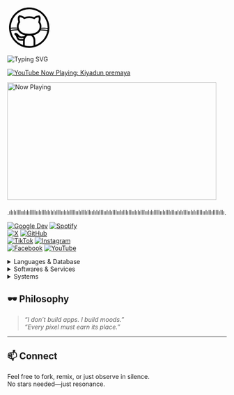 <svg xmlns="http://www.w3.org/2000/svg" width="100" height="100" viewBox="0 0 50 50">
  <path d="M 25 2 C 12.354545 2 2 12.354545 2 25 C 2 37.645455 12.354545 48 25 48 C 37.645455 48 48 37.645455 48 25 C 48 12.354545 37.645455 2 25 2 z M 25 4 C 36.554545 4 46 13.445455 46 25 C 46 25.093716 45.993426 25.185862 45.992188 25.279297 C 45.355643 25.213574 44.619449 25.151947 43.683594 25.113281 C 42.349262 25.058153 40.667887 25.070474 38.767578 25.169922 C 38.842322 24.665304 38.893164 24.152982 38.894531 23.626953 C 38.991361 21.754332 38.362521 20.002464 37.339844 18.455078 C 37.586913 17.601352 37.876747 16.515218 37.949219 15.283203 C 38.031819 13.878925 37.910599 12.321765 36.783203 11.269531 L 36.494141 11 L 36.099609 11 C 33.416539 11 31.580023 12.12321 30.457031 13.013672 C 28.835529 12.386022 27.01222 12 25 12 C 22.976367 12 21.135525 12.391416 19.447266 13.017578 C 18.324911 12.126691 16.486785 11 13.800781 11 L 13.408203 11 L 13.119141 11.267578 C 12.020956 12.287321 11.919778 13.801759 11.988281 15.199219 C 12.048691 16.431506 12.321732 17.552142 12.564453 18.447266 C 11.524489 20.02486 10.900391 21.822018 10.900391 23.599609 C 10.900391 24.101066 10.946801 24.590099 11.013672 25.072266 C 7.8894658 24.970983 5.518755 25.05331 4.0039062 25.191406 C 4.0033241 25.127325 4 25.064213 4 25 C 4 13.445455 13.445455 4 25 4 z M 14.396484 13.130859 C 16.414067 13.322043 17.931995 14.222972 18.634766 14.847656 L 19.103516 15.261719 L 19.681641 15.025391 C 21.263092 14.374205 23.026984 14 25 14 C 26.973016 14 28.737393 14.376076 30.199219 15.015625 L 30.785156 15.273438 L 31.263672 14.847656 C 31.966683 14.222758 33.487184 13.321554 35.505859 13.130859 C 35.774256 13.575841 36.007486 14.208668 35.951172 15.166016 C 35.883772 16.311737 35.577304 17.559658 35.345703 18.300781 L 35.195312 18.783203 L 35.494141 19.191406 C 36.483616 20.540691 36.988121 22.000937 36.902344 23.544922 L 36.900391 23.572266 L 36.900391 23.599609 C 36.900391 26.095064 36.00178 28.092339 34.087891 29.572266 C 32.174048 31.052199 29.152663 32 24.900391 32 C 20.648118 32 17.624827 31.052192 15.710938 29.572266 C 13.797047 28.092339 12.900391 26.095064 12.900391 23.599609 C 12.900391 22.134903 13.429308 20.523599 14.40625 19.191406 L 14.699219 18.792969 L 14.558594 18.318359 C 14.326866 17.530484 14.042825 16.254103 13.986328 15.101562 C 13.939338 14.14294 14.166221 13.537027 14.396484 13.130859 z M 8.8867188 26.019531 C 9.5909207 26.024035 10.397743 26.051943 11.203125 26.080078 C 11.281506 26.399647 11.374577 26.712873 11.484375 27.019531 C 8.1709433 27.091537 5.704398 27.434455 4.1835938 27.728516 C 4.1171404 27.221899 4.0664333 26.710385 4.0371094 26.193359 C 5.1545506 26.089867 6.7502168 26.005867 8.8867188 26.019531 z M 41.113281 26.076172 C 43.242845 26.051402 44.834805 26.164134 45.957031 26.283203 C 45.927668 26.764345 45.879919 27.240812 45.818359 27.712891 C 44.245568 27.413519 41.71721 27.071329 38.314453 27.015625 C 38.411856 26.742348 38.491935 26.461309 38.564453 26.177734 C 39.462674 26.126533 40.338362 26.085185 41.113281 26.076172 z M 37.892578 28.007812 C 41.465652 28.03978 44.085317 28.396925 45.666016 28.699219 C 44.325335 36.167288 39.008358 42.292747 32 44.789062 L 32 39.599609 C 32 38.015041 31.479642 36.267712 30.574219 34.810547 C 30.299322 34.368135 29.975945 33.949736 29.615234 33.574219 C 31.930453 33.11684 33.832364 32.298821 35.3125 31.154297 C 36.44296 30.280162 37.297012 29.208854 37.892578 28.007812 z M 11.908203 28.013672 C 12.505054 29.212023 13.359546 30.281496 14.488281 31.154297 C 16.028825 32.345531 18.031623 33.177838 20.476562 33.623047 C 20.156699 33.951698 19.86578 34.312595 19.607422 34.693359 L 19.546875 34.640625 C 19.552375 34.634325 19.04975 34.885878 18.298828 34.953125 C 17.547906 35.020374 16.621615 35 15.800781 35 C 14.575781 35 14.03621 34.42121 13.173828 33.367188 C 12.696283 32.72356 12.114101 32.202331 11.548828 31.806641 C 10.970021 31.401475 10.476259 31.115509 9.8652344 31.013672 L 9.7832031 31 L 9.6992188 31 C 9.2325521 31 8.7809835 31.03379 8.359375 31.515625 C 8.1485707 31.756544 8.003277 32.202561 8.0976562 32.580078 C 8.1920352 32.957595 8.4308563 33.189581 8.6445312 33.332031 C 10.011254 34.24318 10.252795 36.046511 11.109375 37.650391 C 11.909298 39.244315 13.635662 40 15.400391 40 L 18 40 L 18 44.789062 C 10.997174 42.294717 5.68379 36.176856 4.3378906 28.716797 C 5.863528 28.419405 8.4148311 28.06385 11.908203 28.013672 z M 23.699219 34.099609 L 26.5 34.099609 C 27.312821 34.099609 28.180423 34.7474 28.875 35.865234 C 29.569577 36.983069 30 38.484177 30 39.599609 L 30 45.390625 C 28.396051 45.785878 26.721908 46 25 46 C 23.278092 46 21.603949 45.785878 20 45.390625 L 20 39.599609 C 20 38.508869 20.467828 37.011307 21.208984 35.888672 C 21.950141 34.766037 22.886398 34.099609 23.699219 34.099609 z M 12.308594 35.28125 C 13.174368 36.179258 14.222525 37 15.800781 37 C 16.579948 37 17.552484 37.028073 18.476562 36.945312 C 18.479848 36.945018 18.483042 36.943654 18.486328 36.943359 C 18.36458 37.293361 18.273744 37.645529 18.197266 38 L 15.400391 38 C 14.167057 38 13.29577 37.55443 12.894531 36.751953 L 12.886719 36.738281 L 12.880859 36.726562 C 12.716457 36.421191 12.500645 35.81059 12.308594 35.28125 z">
    <!-- pulse animation -->
    <animateTransform attributeName="transform"
      attributeType="XML"
      type="scale"
      values="1;1.15;1"
      dur="1.5s"
      repeatCount="indefinite"
      additive="sum"/>
    <!-- rotate animation -->
    <animateTransform attributeName="transform"
      attributeType="XML"
      type="rotate"
      values="0 25 25;8 25 25;-8 25 25;0 25 25"
      dur="4s"
      repeatCount="indefinite"
      additive="sum"/>
  </path>
</svg>

![Typing SVG](https://readme-typing-svg.herokuapp.com?lines=Hello+World;Welcome+to+my+GitHub)

[![YouTube Now Playing: Kiyadun premaya](https://img.shields.io/badge/YouTube%20Now%20Playing-Kiyadun%20premaya-FF0000?style=for-the-badge&logo=youtube&logoColor=white)](https://www.youtube.com/watch?v=syoslCy-q1o)

<a href="https://www.youtube.com/watch?v=iBlpUYogVTw" target="_blank">
  <img src="https://lh3.googleusercontent.com/pw/AP1GczNp2UpUcXj_bcG3XdEeHpJWItwYBvRYcRr9IEx4wqUn_5VXhQQKJrPj7t4BXIR5syXiZTUilzMBCsoGdTJ-ET47ThGVZ-9uv0Lj5g4MzyQ4IVyat9P1ox_dbIV5tyQKPWfAIbFUeOUdLi4Wx3pMMe0=w1080-h607-s-no-gm?authuser=0" 
       alt="Now Playing" 
       width="480" 
       height="270" 
       style="display:block; margin-bottom:20px;"/>
</a>


.ılılılllıılılıllllıılılllılılılılllıılılıllllıılılllıllıılılılllıılılılllıılılllıllıılılılllıılılıllllıılılllıllıılılılllıılılıllllıılıllıllllıllı.



[![Google Dev](https://img.shields.io/badge/Google%20Dev-4285F4?style=for-the-badge&logo=google&logoColor=white)](https://developers.google.com/profile/u/mrkaviyaa)
[![Spotify](https://img.shields.io/badge/Spotify-1ED760?&style=for-the-badge&logo=spotify&logoColor=white)](https://open.spotify.com/user/22jg2nzzjqglq2mzjqznopmba?si=1oxx6irkQf-81q4RMkK6mg)  
[![X](https://img.shields.io/badge/Twitter-000000?style=for-the-badge&logo=x&logoColor=white)](https://x.com/mkaviyaa) 
[![GitHub](https://img.shields.io/badge/GitHub-181717?style=for-the-badge&logo=github&logoColor=white)](https://github.com/m-kavinda)  
[![TikTok](https://img.shields.io/badge/TikTok-010101?style=for-the-badge&logo=tiktok&logoColor=white)](https://www.tiktok.com/@mkaviyaa) 
[![Instagram](https://img.shields.io/badge/Instagram-E4405F?style=for-the-badge&logo=instagram&logoColor=white)](https://www.instagram.com/m.r.kaviyaa/)  
[![Facebook](https://img.shields.io/badge/Facebook-0866FF?style=for-the-badge&logo=facebook&logoColor=white)](https://www.facebook.com/m.r.kaviyaa/) 
[![YouTube](https://img.shields.io/badge/YouTube-FF0000?style=for-the-badge&logo=youtube&logoColor=white)](https://youtube.com/@mr-kaviyaa)

<details>
  <summary>Languages & Database</summary>
ㅤ
  
[![Go](https://img.shields.io/badge/go-%2308afd8.svg?style=for-the-badge&logo=go&logoColor=white)](https://golang.org/) [![Java](https://img.shields.io/badge/java-%23ED8B00.svg?style=for-the-badge&logo=openjdk&logoColor=white)](https://www.java.com/) [![JavaScript](https://img.shields.io/badge/javascript-%23f0dc55.svg?style=for-the-badge&logo=javascript&logoColor=black)](https://www.javascript.com/) [![Kotlin](https://img.shields.io/badge/kotlin-%237F52FF.svg?style=for-the-badge&logo=kotlin&logoColor=white)](https://kotlinlang.org/) [![Python](https://img.shields.io/badge/python-3670A0?style=for-the-badge&logo=python&logoColor=ffdd54)](https://www.python.org/)

[![Firebase](https://img.shields.io/badge/firebase-a08021?style=for-the-badge&logo=firebase&logoColor=ffcd34)](https://firebase.google.com/) [![MySQL](https://img.shields.io/badge/mysql-%2300f.svg?style=for-the-badge&logo=mysql&logoColor=white)](https://www.mysql.com/) [![SQLite](https://img.shields.io/badge/sqlite-%2308425c.svg?style=for-the-badge&logo=sqlite&logoColor=white)](https://www.sqlite.org/)

</details>

<details>
  <summary>Softwares & Services</summary>
ㅤ
  
[![Adobe](https://img.shields.io/badge/adobe-%23fa1408.svg?style=for-the-badge&logo=adobe&logoColor=white)](https://www.adobe.com/) [![Affinity](https://img.shields.io/badge/Affinity-222324.svg?style=for-the-badge&logo=Affinity&logoColor=white)](https://affinity.serif.com/) [![Figma](https://img.shields.io/badge/figma-%23f25425.svg?style=for-the-badge&logo=figma&logoColor=white)](https://www.figma.com/) [![Gimp](https://img.shields.io/badge/Gimp-605949?style=for-the-badge&logo=gimp&logoColor=FFFFFF)](https://www.gimp.org/) [![Sketch](https://img.shields.io/badge/Sketch-fdb008?style=for-the-badge&logo=sketch&logoColor=black)](https://www.sketch.com/)

[![Android Studio](https://img.shields.io/badge/Android%20Studio-072F41.svg?style=for-the-badge&logo=android-studio&logoColor=3DDB83)](https://developer.android.com/studio) [![GoLand](https://img.shields.io/badge/GoLand-0f0f0f?&style=for-the-badge&logo=goland&logoColor=white)](https://www.jetbrains.com/go/) 	[![IntelliJ IDEA](https://img.shields.io/badge/IntelliJIDEA-000000.svg?style=for-the-badge&logo=intellij-idea&logoColor=white)](https://www.jetbrains.com/idea/) [![Neovim](https://img.shields.io/badge/NeoVim-%234e8b3a.svg?&style=for-the-badge&logo=neovim&logoColor=white)](https://neovim.io/) [![Visual Studio Code](https://img.shields.io/badge/Visual%20Studio%20Code-097dcd.svg?style=for-the-badge&logo=visual-studio-code&logoColor=white)](https://code.visualstudio.com/) [![Zed](https://img.shields.io/badge/Zed-white?style=for-the-badge&logo=zedindustries&logoColor=084CCF)](https://zed.dev/)

[![CMake](https://img.shields.io/badge/CMake-%23086c6b.svg?style=for-the-badge&logo=cmake&logoColor=white)](https://cmake.org/) [![Git](https://img.shields.io/badge/GIT-f05539?style=for-the-badge&logo=git&logoColor=white)](https://git-scm.com/) [![MD](https://img.shields.io/badge/material%20design-6c55a7?style=for-the-badge&logo=material%20design&logoColor=white)](https://m3.material.io/) [![Ant-Design](https://img.shields.io/badge/Ant%20Design-0170FE.svg?style=for-the-badge&logo=Ant-Design&logoColor=white)](https://ant.design/)

[![Cloudflare](https://img.shields.io/badge/Cloudflare-F38020?style=for-the-badge&logo=Cloudflare&logoColor=white)](https://www.cloudflare.com/) [![Firebase](https://img.shields.io/badge/firebase-a08021?style=for-the-badge&logo=firebase&logoColor=ffcd34)](https://firebase.google.com/) [![Google Cloud](https://img.shields.io/badge/GoogleCloud-%234889f4.svg?style=for-the-badge&logo=google-cloud&logoColor=white)](https://cloud.google.com/)

[![GitHub Actions](https://img.shields.io/badge/github%20actions-%23161b22.svg?style=for-the-badge&logo=githubactions&logoColor=white)](https://github.com/features/actions)

</details>

<details>
  <summary>Systems</summary>
ㅤ
  
[![Android](https://img.shields.io/badge/Android-3aab58?style=for-the-badge&logo=android&logoColor=white)](https://www.android.com/) [![iOS](https://img.shields.io/badge/iOS-000000?style=for-the-badge&logo=ios&logoColor=white)](https://www.apple.com/ios/)

[![Fedora](https://img.shields.io/badge/Fedora-51A2DA?style=for-the-badge&logo=fedora&logoColor=white)](https://getfedora.org/) [![Gnome](https://img.shields.io/badge/GNOME-080808.svg?style=for-the-badge&logo=GNOME&logoColor=white)](https://www.gnome.org/) [![Windows](https://img.shields.io/badge/Windows-087cd5?style=for-the-badge&logo=windows&logoColor=white)](https://www.microsoft.com/windows/)

</details>



## 🕶️ Philosophy
> _“I don’t build apps. I build moods.”_  
> _“Every pixel must earn its place.”_

---

## 📫 Connect
Feel free to fork, remix, or just observe in silence.  
No stars needed—just resonance.